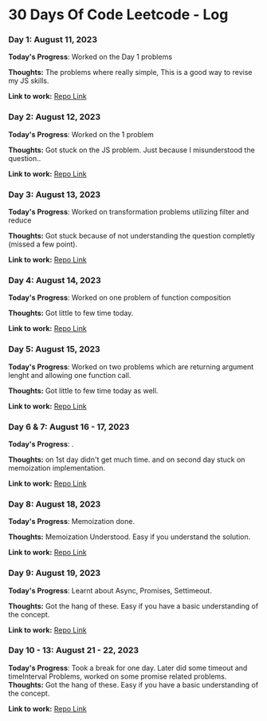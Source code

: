 # 30 Days Of Code Leetcode - Log

### Day 1: August 11, 2023 

**Today's Progress**: Worked on the Day 1 problems

**Thoughts:** The problems where really simple, This is a good way to revise my JS skills.

**Link to work:** [Repo Link](https://github.com/Vaibhav91one/30DaysOfJS)

### Day 2: August 12, 2023 

**Today's Progress**: Worked on the  1 problem

**Thoughts:** Got stuck on the JS problem. Just because I misunderstood the question.. 

**Link to work:** [Repo Link](https://github.com/Vaibhav91one/30DaysOfJS)

### Day 3: August 13, 2023 

**Today's Progress**: Worked on transformation problems utilizing filter and reduce

**Thoughts:** Got stuck because of not understanding the question completly (missed a few point). 

**Link to work:** [Repo Link](https://github.com/Vaibhav91one/30DaysOfJS)

### Day 4: August 14, 2023 

**Today's Progress**: Worked on one problem of function composition

**Thoughts:** Got little to few time today. 

**Link to work:** [Repo Link](https://github.com/Vaibhav91one/30DaysOfJS)

### Day 5: August 15, 2023 

**Today's Progress**: Worked on two problems which are returning argument lenght and allowing one function call.

**Thoughts:** Got little to few time today as well. 

**Link to work:** [Repo Link](https://github.com/Vaibhav91one/30DaysOfJS)

### Day 6  & 7: August 16 - 17, 2023 

**Today's Progress**: .

**Thoughts:** on 1st day didn't get much time. and on second day stuck on memoization implementation. 

**Link to work:** [Repo Link](https://github.com/Vaibhav91one/30DaysOfJS)

### Day 8: August 18, 2023 

**Today's Progress**: Memoization done.

**Thoughts:** Memoization Understood. Easy if you understand the solution. 

**Link to work:** [Repo Link](https://github.com/Vaibhav91one/30DaysOfJS)

### Day 9: August 19, 2023 

**Today's Progress**: Learnt about Async, Promises, Settimeout.

**Thoughts:** Got the hang of these. Easy if you have a basic understanding of the concept. 

**Link to work:** [Repo Link](https://github.com/Vaibhav91one/30DaysOfJS)

### Day 10 - 13: August 21 - 22, 2023 

**Today's Progress**: Took a break for one day. Later did some timeout and timeInterval Problems, worked on some promise related problems.
**Thoughts:** Got the hang of these. Easy if you have a basic understanding of the concept. 

**Link to work:** [Repo Link](https://github.com/Vaibhav91one/30DaysOfJS)